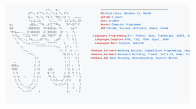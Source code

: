 <a href="https://github.com/Lokonco">
  <picture>
    <source media="(prefers-color-scheme: dark)" srcset="https://raw.githubusercontent.com/Lokonco/Lokonco/main/dark_mode.svg">
    <img alt="Lokonco's GitHub Profile README" src="https://raw.githubusercontent.com/Lokonco/Lokonco/main/light_mode.svg">
  </picture>
</a>
